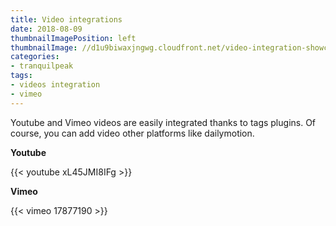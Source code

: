 ```yaml
---
title: Video integrations
date: 2018-08-09
thumbnailImagePosition: left
thumbnailImage: //d1u9biwaxjngwg.cloudfront.net/video-integration-showcase/peak-140.jpg
categories:
- tranquilpeak
tags:
- videos integration
- vimeo
---
```


Youtube and Vimeo videos are easily integrated thanks to tags plugins. Of course, you can add video other platforms like dailymotion.
<!--more-->

**Youtube**

{{< youtube xL45JMI8IFg >}}

**Vimeo**

{{< vimeo 17877190 >}}
